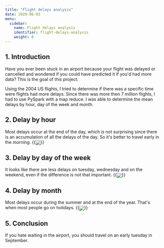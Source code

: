 ```yaml
---
title: "Flight delays analysis"
date: 2020-06-03
menu:
  sidebar:
    name: Flight delays analysis
    identifier: flight-delays-analysis
    weight: 8
---
```

## 1. Introduction
Have you ever been stuck in an airport because your flight was delayed or cancelled and wondered if you could have predicted it if you'd had more data? This is the goal of this project. 

Using the 2004 US flights, I tried to determine if there was a specific time were flights had more delays. Since there was more then 7 million flights, I had to use PySpark with a map reduce. I was able to determine the mean delays by hour, day of the week and month.   

## 2. Delay by hour
Most delays occur at the end of the day, which is not surprising since there is an accumulation of all the delays of the day. So it's better to travel early in the morning.
{{<img src="https://user-images.githubusercontent.com/47567574/119043589-7d777080-b9b9-11eb-8e17-09136d4a36c8.png" align="center" caption="Delay by hour">}}

## 3. Delay by day of the week
It looks like there are less delays on tuesday, wednesday and on the weekend, even if the difference is not that important. 
{{<img src="https://user-images.githubusercontent.com/47567574/119043658-8ff1aa00-b9b9-11eb-86a8-2e2743bf8caa.png" align="center" caption="Delay by day of the week">}}

## 4. Delay by month
Most delays occur during the summer and at the end of the year. That's when most people go on holidays. 
{{<img src="https://user-images.githubusercontent.com/47567574/119043723-a7309780-b9b9-11eb-91ab-56376acc2e32.png" align="center" caption="Delay by month">}}

## 5. Conclusion
If you hate waiting in the airport, you should travel on an early tuesday in September. 
